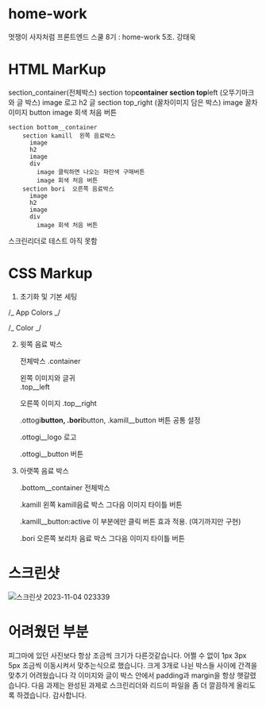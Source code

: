 # home-work

멋쟁이 사자처럼 프론트엔드 스쿨 8기 : home-work
5조. 강태욱

<h1>HTML MarKup</h1>

section_container(전체박스)
section top**container
section top**left (오뚜기마크와 글 박스)
image 로고
h2 글
section top_right (꿀차이미지 담은 박스)
image 꿀차이미지
button
image 회색 처음 버튼

    section bottom__container
        section kamill  왼쪽 음료박스
          image
          h2
          image
          div
            image 클릭하면 나오는 파란색 구매버튼
            image 회색 처음 버튼
        section bori  오른쪽 음료박스
          image
          h2
          image
          div
            image 회색 처음 버튼

스크린리더로 테스트 아직 못함

<h1>CSS Markup</h1>

1. 초기화 및 기본 세팅

/_ App Colors _/

/_ Color _/

2. 윗쪽 음료 박스

   전체박스
   .container

   왼쪽 이미지와 글귀  
    .top\_\_left

   오른쪽 이미지
   .top\_\_right

   .ottogi**button,
   .bori**button,
   .kamill\_\_button
   버튼 공통 설정

   .ottogi\_\_logo
   로고

   .ottogi\_\_button
   버튼

3. 아랫쪽 음료 박스

   .bottom\_\_container
   전체박스

   .kamill
   왼쪽 kamill음료 박스
   그다음 이미지 타이틀 버튼

   .kamill\_\_button:active
   이 부분에만 클릭 버튼 효과 적용.
   (여기까지만 구현)

   .bori
   오른쪽 보리차 음료 박스
   그다음 이미지 타이틀 버튼

<h1>스크린샷</h1>

![스크린샷 2023-11-04 023339](https://github.com/Taewook1212/home-work/assets/147236247/fbf14ba9-151d-45d7-9f49-98562ff4a1df)

<h1>어려웠던 부분</h1>

피그마에 있던 사진보다 항상 조금씩 크기가 다른것같습니다.
어쩔 수 없이 1px 3px 5px 조금씩 이동시켜서 맞추는식으로 했습니다.
크게 3개로 나뉜 박스들 사이에 간격을 맞추기 어려웠습니다
각 이미지와 글이 박스 안에서 padding과 margin을 항상 햇갈렸습니다.
다음 과제는 완성된 과제로 스크린리더와 리드미 파일을 좀 더 깔끔하게 올리도록 하겠습니다.
감사합니다.
